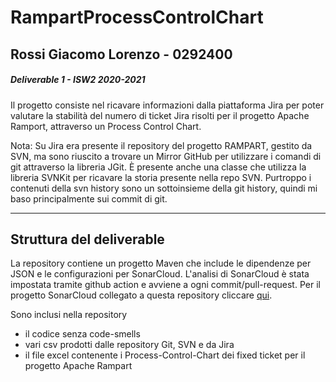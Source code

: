 # RampartProcessControlChart
## Rossi Giacomo Lorenzo - 0292400
##### Deliverable 1 - ISW2 2020-2021

Il progetto consiste nel ricavare informazioni dalla piattaforma Jira per poter valutare la
stabilità del numero di ticket Jira risolti per il progetto Apache Ramport, attraverso un Process Control Chart.


Nota: Su Jira era presente il repository del progetto RAMPART, gestito da SVN, ma sono riuscito a trovare un Mirror GitHub 
per utilizzare i comandi di git attraverso la libreria JGit. È presente anche una classe che utilizza la libreria SVNKit per ricavare 
la storia presente nella repo SVN. Purtroppo i contenuti della svn history sono un sottoinsieme della git history, quindi mi baso principalmente sui commit di git.

---

## Struttura del deliverable
La repository contiene un progetto Maven che include le dipendenze per JSON e le configurazioni per SonarCloud.
L'analisi di SonarCloud è stata impostata tramite github action e avviene a ogni commit/pull-request.
Per il progetto SonarCloud collegato a questa repository cliccare [qui](https://sonarcloud.io/dashboard?id=redjack96_RampartProcessControlChart).

Sono inclusi nella repository
- il codice senza code-smells
- vari csv prodotti dalle repository Git, SVN e da Jira
- il file excel contenente i Process-Control-Chart dei fixed ticket per il progetto Apache Rampart

